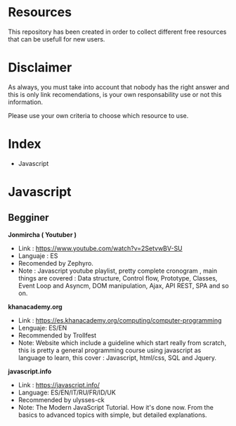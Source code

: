 # Resources

This repository has been created in order to collect different free resources that can be usefull for new users.

# Disclaimer
As always, you must take into account that nobody has the right answer and this is only link recomendations, is your own responsability use or not this information.

Please use your own criteria to choose which resource to use.

# Index

- Javascript

# Javascript

## Begginer


**Jonmircha ( Youtuber )**
  - Link : https://www.youtube.com/watch?v=2SetvwBV-SU
  - Languaje : ES
  - Recomended by Zephyro.
  - Note : Javascript youtube playlist, pretty complete cronogram , main things are covered :  Data structure, Control flow, Prototype, Classes, Event Loop and Asyncm, DOM manipulation, Ajax, API REST, SPA and so on.

**khanacademy.org**
  - Link : https://es.khanacademy.org/computing/computer-programming
  - Lenguaje: ES/EN
  - Recommended by Trollfest
  - Note: Website which include a guideline which start really from scratch, this is pretty a general programming course using javascript as language to learn, this cover : Javascript, html/css, SQL and Jquery.

**javascript.info**
  - Link : <https://javascript.info/>
  - Language: ES/EN/IT/RU/FR/ID/UK
  - Recommended by ulysses-ck
  - Note: The Modern JavaScript Tutorial. How it's done now. From the basics to advanced topics with simple, but detailed explanations.